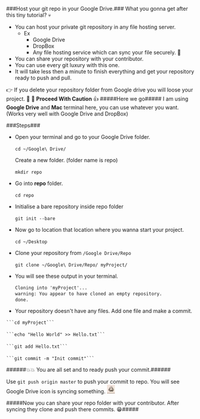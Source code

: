 ###Host your git repo in your Google Drive.###
What you gonna get after this tiny tutorial? :skull:

*	You can host your private git repository in any file hosting server.
	*	Ex
		*	Google Drive
		*	DropBox
		* Any file hosting service which can sync your file securely. :speak_no_evil:
*	You can share your repository with your contributor.
*	You can use every git luxury with this one.
*	It will take less then a minute to finish everything and get your repository ready to push and pull.

:point_right: If you delete your repository folder from Google drive you will loose your project. :no_entry_sign: :no_entry_sign: **Proceed With Caution** :+1:
#####Here we go#####
I am using **Google Drive** and **Mac** terminal here, you can use whatever you want. (Works very well with Google Drive and DropBox)

###Steps###
* Open your terminal and go to your Google Drive folder. 

	```cd ~/Google\ Drive/```

	Create a new folder. (folder name is repo)
	
	```mkdir repo```
*	Go into **repo** folder.

	```cd repo```
*	Initialise a bare repository inside repo folder

	```git init --bare```
*	Now go to location that location where you wanna start your project.

	```cd ~/Desktop```
*	Clone your repository from `/Google Drive/Repo`

	```git clone ~/Google\ Drive/Repo/ myProject/```
*	You will see these output in your terminal.
	
		Cloning into 'myProject'...
		warning: You appear to have cloned an empty repository.
		done.

*	 Your repository doesn't have any files. Add one file and make a commit.

	```cd myProject```
	
	```echo "Hello World" >> Hello.txt```

	```git add Hello.txt```
	
	```git commit -m "Init commit"```
	
######:boom::boom: You are all set and to ready push your commit.######

Use ```git push origin master``` to push your commit to repo. You will see Google Drive icon is syncing something. ![alt text](./icon/googleDriveSync.png)

#####Now you can share your repo folder with your contributor. After syncing they clone and push there commits. :grin:#####





